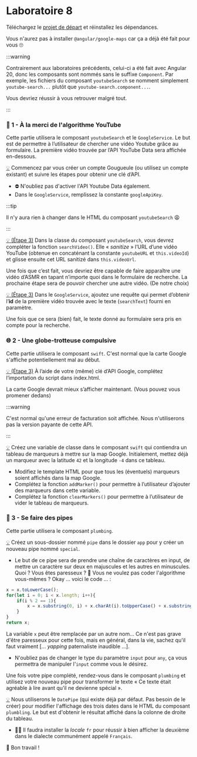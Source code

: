 # Laboratoire 8

Téléchargez le [projet de départ](../../static/files/labo8.zip) et réinstallez les dépendances.

Vous n'aurez pas à installer `@angular/google-maps` car ça a déjà été fait pour vous 🙄

:::warning

Contrairement aux laboratoires précédents, celui-ci a été fait avec Angular 20, donc les composants sont nommés sans le suffixe `Component`.
Par exemple, les fichiers du composant `youtubeSearch` se nomment simplement `youtube-search...` plutôt que `youtube-search.component...`.

Vous devriez réussir à vous retrouver malgré tout.

:::

### 🎥 1 - À la merci de l'algorithme YouTube

Cette partie utilisera le composant `youtubeSearch` et le `GoogleService`. Le but est de permettre à l’utilisateur de chercher une vidéo Youtube grâce au formulaire. La première vidéo trouvée par l’API YouTube Data sera affichée en-dessous.

[💡](/cours/rencontre4.2#-requête-youtube) Commencez par vous créer un compte Gougueule (ou utilisez un compte existant) et suivre les étapes pour obtenir une clé d’API.
* ⛔ N'oubliez pas d'activer l'API Youtube Data également.
* Dans le `GoogleService`, remplissez la constante `googleApiKey`.

:::tip

Il n'y aura rien à changer dans le HTML du composant `youtubeSearch` 😩

:::

[💡 (Étape 3)](/cours/rencontre4.2#-intégration-youtube) Dans la classe du composant `youtubeSearch`, vous devrez compléter la fonction `searchVideo()`. Elle « *sanitize* » l’URL d’une vidéo YouTube (obtenue en concaténant la constante `youtubeURL` et `this.videoId`) et glisse ensuite cet URL sanitizé dans `this.videoUrl`.

Une fois que c’est fait, vous devriez être capable de faire apparaître une vidéo d’ASMR en tapant n’importe quoi dans le formulaire de recherche. La prochaine étape sera de pouvoir chercher une autre vidéo. (De notre choix)

[💡 (Étape 3)](/cours/rencontre4.2#-requête-youtube) Dans le `GoogleService`, ajoutez une requête qui permet d’obtenir l’**id** de la première vidéo trouvée avec le texte (`searchText`) fourni en paramètre.

Une fois que ce sera (bien) fait, le texte donné au formulaire sera pris en compte pour la recherche.

### 🌐 2 - Une globe-trotteuse compulsive

Cette partie utilisera le composant `swift`. C'est normal que la carte Google s'affiche potentiellement mal au début.

[💡 (Étape 3)](/cours/rencontre4.2#-intégration-google-maps) À l’aide de votre (même) clé d’API Google, complétez l’importation du script dans index.html.

La carte Google devrait mieux s’afficher maintenant. (Vous pouvez vous promener dedans)

:::warning

C'est normal qu'une erreur de facturation soit affichée. Nous n'utiliserons pas la version payante de cette API.

:::

[💡](/cours/rencontre4.2#-ajouter-des-marqueurs-sur-une-carte) Créez une variable de classe dans le composant `swift` qui contiendra un tableau de marqueurs à mettre sur la map Google. Initialement, mettez déjà un marqueur avec la latitude `42` et la longitude `-4` dans ce tableau.

* Modifiez le template HTML pour que tous les (éventuels) marqueurs soient affichés dans la map Google.
* Complétez la fonction `addMarker()` pour permettre à l’utilisateur d’ajouter des marqueurs dans cette variable.
* Complétez la fonction `clearMarkers()` pour permettre à l’utilisateur de vider le tableau de marqueurs.

### 💪 3 - Se faire des pipes

Cette partie utilisera le composant `plumbing`.

[💡](/cours/rencontre4.2#-créer-un-pipe) Créez un sous-dossier nommé `pipe` dans le dossier `app` pour y créer un nouveau pipe nommé `special`.

* Le but de ce pipe sera de prendre une chaîne de caractères en input, de mettre un caractère sur deux en majuscules et les autres en minuscules. Quoi ? Vous êtes paresseux ? 🦥 Vous ne voulez pas coder l'algorithme vous-mêmes ? Okay ... voici le code ... :

```ts showLineNumbers
x = x.toLowerCase();
for(let i = 0; i < x.length; i++){
    if(i % 2 == 1){
        x = x.substring(0, i) + x.charAt(i).toUpperCase() + x.substring(i + 1);
    }
}
return x;
```

La variable `x` peut être remplacée par un autre nom... Ce n'est pas grave d'être paresseux pour cette fois, mais en général, dans la vie, sachez qu'il faut vraiment [... *yapping* paternaliste inaudible ...].

* N'oubliez pas de changer le type du paramètre `input` pour `any`, ça vous permettra de manipuler l'`input` comme vous le désirez.

Une fois votre pipe complété, rendez-vous dans le composant `plumbing` et utilisez votre nouveau pipe pour transformer le texte « Ce texte était agréable à lire avant qu’il ne devienne spécial ».

[💡](/cours/rencontre4.2#-pipe-pour-le-formatage-des-dates) Nous utiliserons le `DatePipe` (qui existe déjà par défaut. Pas besoin de le créer) pour modifier l'affichage des trois dates dans le HTML du composant `plumbling`. Le but est d'obtenir le résultat affiché dans la colonne de droite du tableau.

* 🥖🧀 Il faudra installer la *locale* `fr` pour réussir à bien afficher la deuxième dans le dialecte communément appelé `Français`.

🥳 Bon travail !